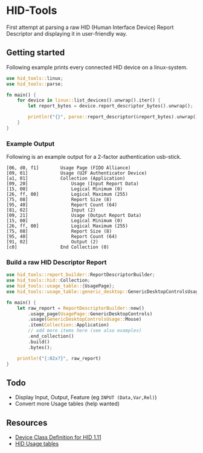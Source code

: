 # HID-Tools

First attempt at parsing a raw HID (Human Interface Device) Report Descriptor 
and displaying it in user-friendly way.

## Getting started

Following example prints every connected HID device on a linux-system.

```rust
use hid_tools::linux;
use hid_tools::parse;

fn main() {
    for device in linux::list_devices().unwrap().iter() {
        let report_bytes = device.report_descriptor_bytes().unwrap();

        println!("{}", parse::report_descriptor(&report_bytes).unwrap())
    }
}
```


### Example Output
Following is an example output for a 2-factor authentication usb-stick.
```
[06, d0, f1]        Usage Page (FIDO Alliance) 
[09, 01]            Usage (U2F Authenticator Device)
[a1, 01]            Collection (Application) 
[09, 20]                Usage (Input Report Data)
[15, 00]                Logical Minimum (0) 
[26, ff, 00]            Logical Maximum (255) 
[75, 08]                Report Size (8) 
[95, 40]                Report Count (64) 
[81, 02]                Input (2) 
[09, 21]                Usage (Output Report Data)
[15, 00]                Logical Minimum (0) 
[26, ff, 00]            Logical Maximum (255) 
[75, 08]                Report Size (8) 
[95, 40]                Report Count (64) 
[91, 02]                Output (2) 
[c0]                End Collection (0) 
```

### Build a raw HID Descriptor Report

```rust
use hid_tools::report_builder::ReportDescriptorBuilder;
use hid_tools::hid::Collection;
use hid_tools::usage_table::{UsagePage};
use hid_tools::usage_table::generic_desktop::GenericDesktopControlsUsage;

fn main() {
    let raw_report = ReportDescriptorBuilder::new()
        .usage_page(UsagePage::GenericDesktopControls)
        .usage(GenericDesktopControlsUsage::Mouse)
        .item(Collection::Application)
        // add more items here (see also examples)
        .end_collection()
        .build()
        .bytes();

    println!("{:02x?}", raw_report)
}
```

## Todo

- Display Input, Output, Feature (eg `INPUT (Data,Var,Rel)`)
- Convert more Usage tables (help wanted)


## Resources

- [Device Class Definition for HID 1.11](https://www.usb.org/sites/default/files/hid1_11.pdf)
- [HID Usage tables](https://usb.org/sites/default/files/hut1_3_0.pdf)

